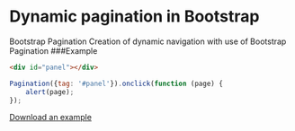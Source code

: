 # Dynamic pagination in Bootstrap
Bootstrap Pagination
Creation of dynamic navigation with use of Bootstrap Pagination
###Example
```html
<div id="panel"></div>
```
```js
Pagination({tag: '#panel'}).onclick(function (page) {
    alert(page);
});
```
[Download an example](https://github.com/Poznakomlus/pagination/archive/master.zip)
